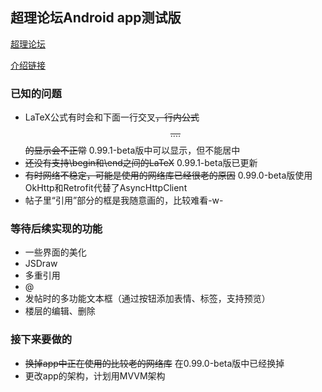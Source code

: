 ## 超理论坛Android app测试版
[超理论坛](https://chaoli.club)

[介绍链接](https://chaoli.club/index.php/2911)

### 已知的问题
* LaTeX公式有时会和下面一行交叉~~，行内公式$$....$$的显示会不正常~~ 0.99.1-beta版中可以显示，但不能居中
* ~~还没有支持\begin和\end之间的LaTeX~~ 0.99.1-beta版已更新
* ~~有时网络不稳定，可能是使用的网络库已经很老的原因~~ 0.99.0-beta版使用OkHttp和Retrofit代替了AsyncHttpClient
* 帖子里“引用”部分的框是我随意画的，比较难看-w-

### 等待后续实现的功能
* 一些界面的美化
* JSDraw
* 多重引用
* @
* 发帖时的多功能文本框（通过按钮添加表情、标签，支持预览）
* 楼层的编辑、删除

### 接下来要做的
* ~~换掉app中正在使用的比较老的网络库~~ 在0.99.0-beta版中已经换掉
* 更改app的架构，计划用MVVM架构

